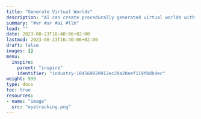 ```yaml
---
title: "Generate Virtual Worlds"
description: "AI can create procedurally generated virtual worlds with intricate landscapes, cities, and ecosystems. This speeds up the development process while offering a diverse range of experiences for users which allows creators in the Metaverse to quickly generate diverse and unique content, enriching the overall experience"
summary: "#vr #ar #ai #llm"
lead: ""
date: 2023-08-23T16:40:06+02:00
lastmod: 2023-08-23T16:40:06+02:00
draft: false
images: []
menu:
  inspire:
    parent: "inspire"
    identifier: "industry-104569020912ec29a20eef119f0db4ec"
weight: 999
type: docs
toc: true
resources:
- name: "image"
  src: "eyetracking.png"
---
```

